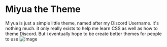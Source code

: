 # Miyua the Theme
Miyua is just a simple little theme, named after my Discord Username. it's nothing much. it only
          really exists to help me learn CSS as well as how to theme Discord. But i eventually hope to be 
          create better themes for people to use
![image](https://user-images.githubusercontent.com/72703954/112737337-3a0c0300-8f30-11eb-9d23-6811e6dee0e0.png)
